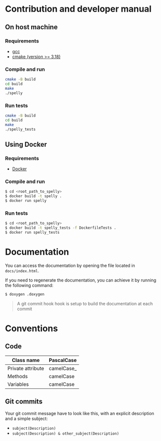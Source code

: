 # Contribution and developer manual

## On host machine
### Requirements
- [gcc](https://gcc.gnu.org)
- [cmake (version >= 3.18)](https://cmake.org)

### Compile and run
```sh
cmake -B build
cd build
make
./spelly
```

### Run tests
```sh
cmake -B build
cd build
make
./spelly_tests
```

## Using Docker
### Requirements
- [Docker](https://docs.docker.com/desktop/)

### Compile and run
```sh
$ cd <root_path_to_spelly>
$ docker build -t spelly .
$ docker run spelly
```

### Run tests
```sh
$ cd <root_path_to_spelly>
$ docker build -t spelly_tests -f DockerfileTests .
$ docker run spelly_tests
```

# Documentation
You can access the documentation by opening the file located in `docs/index.html`.

If you need to regenerate the documentation, you can achieve it by running the following command:
```sh
$ doxygen .doxygen
```

> A git commit hook hook is setup to build the documentation at each commit

# Conventions
## Code
| Class name        | PascalCase |
|-------------------|------------|
| Private attribute | camelCase_ |
| Methods           | camelCase  |
| Variables         | camelCase  |

## Git commits
Your git commit message have to look like this, with an explicit description and a simple subject:
- `subject(Description)`
- `subject(Description) & other_subject(Description)`
